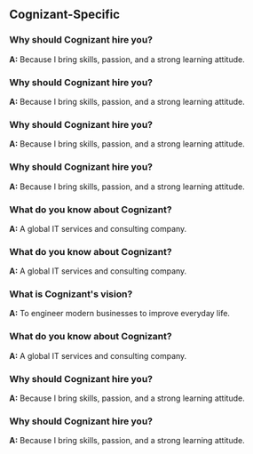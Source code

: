 ## Cognizant-Specific

### Why should Cognizant hire you?
**A:** Because I bring skills, passion, and a strong learning attitude.

### Why should Cognizant hire you?
**A:** Because I bring skills, passion, and a strong learning attitude.

### Why should Cognizant hire you?
**A:** Because I bring skills, passion, and a strong learning attitude.

### Why should Cognizant hire you?
**A:** Because I bring skills, passion, and a strong learning attitude.

### What do you know about Cognizant?
**A:** A global IT services and consulting company.

### What do you know about Cognizant?
**A:** A global IT services and consulting company.

### What is Cognizant's vision?
**A:** To engineer modern businesses to improve everyday life.

### What do you know about Cognizant?
**A:** A global IT services and consulting company.

### Why should Cognizant hire you?
**A:** Because I bring skills, passion, and a strong learning attitude.

### Why should Cognizant hire you?
**A:** Because I bring skills, passion, and a strong learning attitude.
